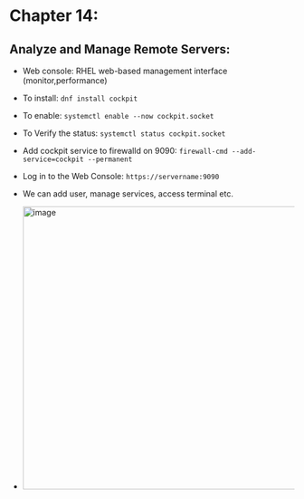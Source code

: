 # Chapter 14:
## Analyze and Manage Remote Servers:
- Web console: RHEL web-based management interface (monitor,performance)
- To install: `dnf install cockpit`
- To enable: `systemctl enable --now cockpit.socket`
- To Verify the status: `systemctl status cockpit.socket`
- Add cockpit service to firewalld on 9090: `firewall-cmd --add-service=cockpit --permanent`
- Log in to the Web Console: `https://servername:9090`
- We can add user, manage services, access terminal etc.

- <img width="500" alt="image" src="https://github.com/cybersome/Linux-octo/assets/40174034/dfc4a25f-0af6-4543-b311-d7a95e8ee1d7">
